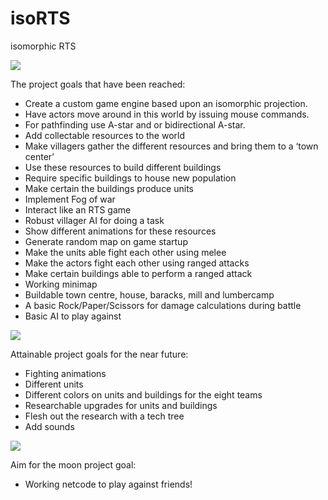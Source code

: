 # isoRTS
isomorphic RTS

<img src=https://user-images.githubusercontent.com/16579757/128768337-17b38c06-759e-46d1-a263-4dfee538ca70.png>

The project goals that have been reached:
- Create a custom game engine based upon an isomorphic projection.
- Have actors move around in this world by issuing mouse commands.
- For pathfinding use A-star and or bidirectional A-star.
- Add collectable resources to the world
- Make villagers gather the different resources and bring them to a ‘town center’
- Use these resources to build different buildings
- Require specific buildings to house new population
- Make certain the buildings produce units
- Implement Fog of war
- Interact like an RTS game
- Robust villager AI for doing a task
- Show different animations for these resources
- Generate random map on game startup
- Make the units able fight each other using melee
- Make the actors fight each other using ranged attacks
- Make certain buildings able to perform a ranged attack
- Working minimap
- Buildable town centre, house, baracks, mill and lumbercamp
- A basic Rock/Paper/Scissors for damage calculations during battle
- Basic AI to play against

<img src=https://user-images.githubusercontent.com/16579757/128767803-cf248db7-f597-475d-b153-8283cd44e3f4.png>

Attainable project goals for the near future:
- Fighting animations
- Different units
- Different colors on units and buildings for the eight teams
- Researchable upgrades for units and buildings
- Flesh out the research with a tech tree
- Add sounds

<img src=https://user-images.githubusercontent.com/16579757/128768503-89e79c33-156f-4b35-9873-d3eb9ecb2153.png>

Aim for the moon project goal:
- Working netcode to play against friends!
